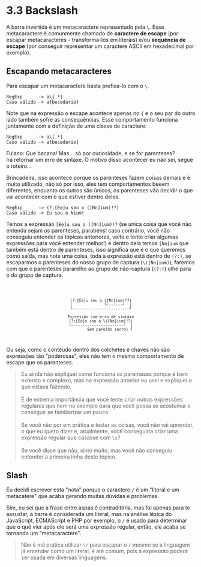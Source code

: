 # 3.3 Backslash
A barra invertida é um metacaractere representado pela `\`. Esse metacaractere é comunmente chamado de **caractere de escape** (por escapar metacaracteres - transforma-lós em literais) e/ou **sequência de escape** (por conseguir representar um caractere ASCII em hexadecimal por exemplo).

## Escapando metacaracteres
Para escapar um metacaractere basta prefixa-lo com o `\`.

```
RegExp      -> a\{.*}
Caso válido -> a{becedário}
```

Note que na expressão o escape acontece apenas no `{` e o seu par do outro lado também sofre as consequências. Esse comportamento funciona juntamente com a definição de uma classe de caractere:

```
RegExp      -> a\[.*]
Caso válido -> a[becedário]
```

Fulano: Que bacana! Mas... só por curiosidade, e se for parenteses?<br>
Irá retornar um erro de sintaxe. O motivo disso acontecer eu não sei, segue o roteiro...

Brincadeira, isso acontece porque os parenteses fazem coisas demais e é muito utilizado, não só por isso, eles tem comportamentos beeem diferentes, enquanto os outros são únicos, os parenteses vão decidir o que vai acontecer com o que estiver dentro deles.

```
RegExp      -> (?:[Ee]u sou o ([Nn]ium)!?)
Caso válido -> Eu sou o Nium!
```

Temos a expressão `[Ee]u sou o ([Nn]ium)!?` (se única coisa que você não entenda sejam os parenteses, parabéns! caso contrário, você não conseguiu entender os tópicos anteriores, volte e tente criar algumas expressões para você entender melhor!) e dentro dela temos `[Nn]ium` que também está dentro de parenteses, isso significa que é o que queremos como saída, mas note uma coisa, toda a expressão está dentro de `(?:)`, se escaparmos o parenteses do nosso grupo de captura (`\([Nn]ium)`), faremos com que o parenteses pararelho ao grupo de não-captura (`(?:)`) olhe para o do grupo de captura.

<code align="center">

```
(?:[Ee]u sou o ([Nn]ium)!?)
│              └-------┘  │
└-------------------------┘

Expressão com erro de sintaxe
(?:[Ee]u sou o \([Nn]ium)!?)
└-----------------------┘  │
        Sem parelho (erro) ┘
```
</code>

Ou seja, como o conteúdo dentro dos colchetes e chaves não são expressões tão "poderosas", eles não tem o mesmo comportamento de escape que os parenteses.

> Eu ainda não expliquei como funciona os parenteses porque é bem extenso e complexo, mas na expressão anterior eu usei e expliquei o que estava fazendo.<br><br>
> É de extrema importância que você tente criar outras expressões regulares que nem no exemplo para que você possa se acostumar e conseguir se familiarizar um pouco.<br><br>
> Se você não por em prática e testar as coisas, você não vai aprender, o que eu quero dizer é, atualmente, você conseguiria criar uma expressão regular que casasse com `\s`?<br><br>
> Se você disse que não, sinto muito, mas você não conseguiu entender a primeira linha deste tópico.

## Slash
Eu decidi escrever esta "nota" porque o caractere `/` é um "literal e um metacatere" que acaba gerando muitas dúvidas e problemas.

Sim, eu sei que a frase entre aspas é contraditória, mas foi apenas para te assustar, a barra é considerada um literal, mas na análise léxica do JavaScript, ECMAScript e PHP por exemplo, o `/` é usado para determinar que o quê vier após ele será uma expressão regular, então, ele acaba se tornando um "metacaractere".

> Não é má prática utilizar `\/` para escapar o `/` mesmo se a linguagem já entender como um literal, é até comum, pois a expressão poderá ser usada em diversas linguagens.
